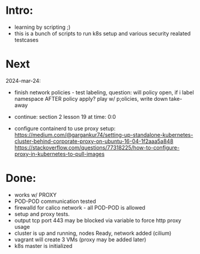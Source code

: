 # Intro:
  - learning by scripting ;)
  - this is a bunch of scripts to run k8s setup and various security realated testcases

# Next
2024-mar-24:
- finish network policies - test labeling, 
  question: will policy open, if i label namespace AFTER policy apply?
  play w/ p;olicies, write down take-away

- continue:  section 2 lesson 19 at time: 0:0
- configure containerd to use proxy setup: 
  https://medium.com/@gargankur74/setting-up-standalone-kubernetes-cluster-behind-corporate-proxy-on-ubuntu-16-04-1f2aaa5a848
  https://stackoverflow.com/questions/77318225/how-to-configure-proxy-in-kubernetes-to-pull-images
  

# Done:
  - works w/ PROXY
  - POD-POD communication tested
  - firewalld for calico network - all POD-POD is allowed
  - setup and proxy tests.
  - output tcp port 443 may be blocked via variable to force http proxy usage
  - cluster is up and running, nodes Ready, network added (cilium)
  - vagrant will create 3 VMs (proxy may be added later)
  - k8s master is initialized
